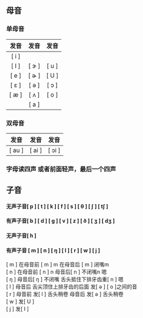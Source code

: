 ## 母音

### 单母音

| 发音 | 发音 | 发音 |
| :---: | :---: | :---: |
| \[ i \] |  |  |
| \[ I \] | \[ ɝ \] | \[ u \] |
| \[ e \] | \[ ɚ \] | \[ U \] |
| \[ ε \] | \[ ə \] | \[ ɔ \] |
| \[ æ \] | \[ ʌ \] | \[ o \] |
|  | \[ a \] |  |

### 双母音
| 发音 | 发音 | 发音 |
| :---: | :---: | :---: |
| \[ au \] | \[ ai \]  | \[ ɔi \]  |


### 字母读四声 或者前面轻声，最后一个四声

## 子音

#### 无声子音\[ p \] \[ t \] \[ k \] \[ f \] \[ s \] \[ θ \] \[ ʃ \] \[ tʃ \]

#### 有声子音\[ b \] \[ d \] \[ g \] \[ v \] \[ z \] \[ ð \] \[ ʒ \] \[ dʒ \]

#### 无声子音\[ h \]

#### 有声子音        \[ m \] \[ n \] \[ ŋ \] \[ l \] \[ r \] \[ w \] \[ j \]

\[ m \] 在母音前 \[ m \] m 在母音后 \[ m \] 闭嘴m  
\[ n \] 在母音前 \[ n \] n 母音后\[ n \] 不闭嘴n 嗯  
\[ ŋ \] 母音后\[ ŋ \] 不闭嘴 舌头抵住下排牙齿重\[ n \] 嗯  
\[ l \] 母音后 舌尖顶住上排牙齿的后面 发\[ ə \]  \[ o \]之间的音  
\[ r \] 母音前 发\[ l \] 舌头稍卷 母音后 发\[ ə \] 舌头稍卷  
\[ w \] 发\[ U \]  
\[ j \] 发\[ I \]


